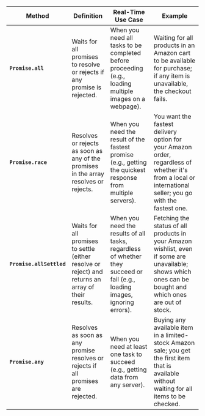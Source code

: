 | Method                  | Definition                                                                                     | Real-Time Use Case                                                                                      | Example                                                                                                                                                             |
|-------------------------|------------------------------------------------------------------------------------------------|----------------------------------------------------------------------------------------------------------|---------------------------------------------------------------------------------------------------------------------------------------------------------------------|
| **`Promise.all`**       | Waits for all promises to resolve or rejects if any promise is rejected.                       | When you need all tasks to be completed before proceeding (e.g., loading multiple images on a webpage).   | Waiting for all products in an Amazon cart to be available for purchase; if any item is unavailable, the checkout fails.                                            |
| **`Promise.race`**      | Resolves or rejects as soon as any of the promises in the array resolves or rejects.            | When you need the result of the fastest promise (e.g., getting the quickest response from multiple servers). | You want the fastest delivery option for your Amazon order, regardless of whether it's from a local or international seller; you go with the fastest one.           |
| **`Promise.allSettled`**| Waits for all promises to settle (either resolve or reject) and returns an array of their results. | When you need the results of all tasks, regardless of whether they succeed or fail (e.g., loading images, ignoring errors). | Fetching the status of all products in your Amazon wishlist, even if some are unavailable; shows which ones can be bought and which ones are out of stock.           |
| **`Promise.any`**       | Resolves as soon as any promise resolves or rejects if all promises are rejected.               | When you need at least one task to succeed (e.g., getting data from any server).                                                                | Buying any available item in a limited-stock Amazon sale; you get the first item that is available without waiting for all items to be checked.                     |
